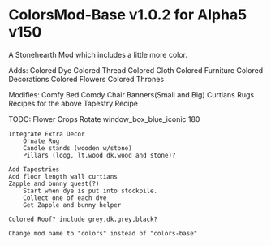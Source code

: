 ColorsMod-Base v1.0.2 for Alpha5 v150
===============
A Stonehearth Mod which includes a little more color.

Adds:
	Colored Dye
	Colored Thread
	Colored Cloth
	Colored Furniture
	Colored Decorations
	Colored Flowers
	Colored Thrones

Modifies:
	Comfy Bed
	Comdy Chair
	Banners(Small and Big)
	Curtians
	Rugs
	Recipes for the above
	Tapestry Recipe

TODO:
	Flower Crops
	Rotate window_box_blue_iconic 180

	Integrate Extra Decor
		Ornate Rug
		Candle stands (wooden w/stone)
		Pillars (loog, lt.wood dk.wood and stone)?

	Add Tapestries
	Add floor length wall curtians
	Zapple and bunny quest(?)
		Start when dye is put into stockpile.
		Collect one of each dye
		Get Zapple and bunny helper
	
	Colored Roof? include grey,dk.grey,black?

	Change mod name to "colors" instead of "colors-base"